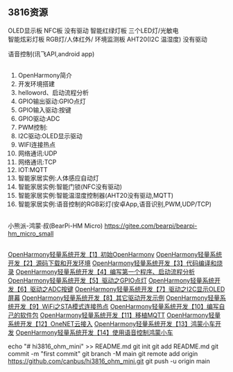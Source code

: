 ## 3816资源
OLED显示板 
NFC板                        没有驱动
智能红绿灯板 三个LED灯/光敏电  
智能炫彩灯板 RGB灯/人体红外/
环境监测板   AHT20(I2C 温湿度)  没有驱动

语音控制(讯飞API,android app)

##
1. OpenHarmony简介
2. 开发环境搭建
3. helloword、启动流程分析
4. GPIO输出驱动:GPIO点灯
5. GPIO输入驱动:按键
6. GPIO驱动:ADC
7. PWM控制:
8. I2C驱动:OLED显示驱动
9. WIFI连接热点
10. 网络通讯:UDP
11. 网络通讯:TCP
12. IOT:MQTT
13. 智能家居实例:人体感应自动灯
14. 智能家居实例:智能门锁(NFC没有驱动)
15. 智能家居实例:智能温湿度控制器(AHT20没有驱动,MQTT)
16. 智能家居实例:语音控制的RGB彩灯(安卓App,语音识别,PWM,UDP/TCP)

##
小熊派-鸿蒙·叔(BearPi-HM Micro)
https://gitee.com/bearpi/bearpi-hm_micro_small

## 
[OpenHarmony轻量系统开发【1】初始OpenHarmony](https://harmonyos.51cto.com/posts/10085)
[OpenHarmony轻量系统开发【2】源码下载和开发环境](https://harmonyos.51cto.com/posts/10086)
[OpenHarmony轻量系统开发【3】代码编译和烧录](https://harmonyos.51cto.com/posts/10087)
[OpenHarmony轻量系统开发【4】编写第一个程序、启动流程分析](https://harmonyos.51cto.com/posts/944)
[OpenHarmony轻量系统开发【5】驱动之GPIO点灯](https://harmonyos.51cto.com/posts/1236)
[OpenHarmony轻量系统开发【6】驱动之ADC按键](https://harmonyos.51cto.com/posts/1400)
[OpenHarmony轻量系统开发【7】驱动之I2C显示OLED屏幕](https://harmonyos.51cto.com/posts/1145)
[OpenHarmony轻量系统开发【8】其它驱动开发示例](https://harmonyos.51cto.com/posts/10185)
[OpenHarmony轻量系统开发【9】WiFi之STA模式连接热点](https://harmonyos.51cto.com/posts/10191)
[OpenHarmony轻量系统开发【10】编写自己的软件包](https://harmonyos.51cto.com/posts/10192)
[OpenHarmony轻量系统开发【11】移植MQTT](https://harmonyos.51cto.com/posts/10201)
[OpenHarmony轻量系统开发【12】OneNET云接入](https://harmonyos.51cto.com/posts/10204)
[OpenHarmony轻量系统开发【13】鸿蒙小车开发](https://harmonyos.51cto.com/posts/1459)
[OpenHarmony轻量系统开发【14】使用语音控制鸿蒙小车](https://harmonyos.51cto.com/posts/1842)



echo "# hi3816_ohm_mini" >> README.md
git init
git add README.md
git commit -m "first commit"
git branch -M main
git remote add origin https://github.com/canbus/hi3816_ohm_mini.git
git push -u origin main